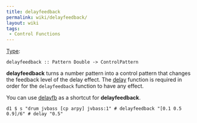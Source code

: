 ```yaml
---
title: delayfeedback
permalink: wiki/delayfeedback/
layout: wiki
tags:
 - Control Functions
---
```


[Type](/wiki/Type_signature "wikilink"):

    delayfeedback :: Pattern Double -> ControlPattern

**delayfeedback** turns a number pattern into a control pattern that
changes the feedback level of the delay effect. The
[delay](delay "wikilink") function is required in order for the
`delayfeedback` function to have any effect.

You can use [delayfb](delayfb "wikilink") as a shortcut for
**delayfeedback**.

    d1 $ s "drum jvbass [cp arpy] jvbass:1" # delayfeedback "[0.1 0.5 0.9]/6" # delay "0.5"
